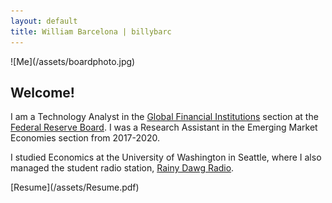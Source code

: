 ```yaml
---
layout: default
title: William Barcelona | billybarc
---
```

<div class="container" id="index" markdown="1">
  <div id="leftcol" markdown="1">
  ![Me](/assets/boardphoto.jpg)
  </div>
  <div id="rightcol" markdown="1">

<h2>Welcome!</h2>

<p> I am a Technology Analyst in the <a href="{{ site.data.external_pages.gfi }}">Global Financial Institutions</a> section at the <a href="{{ site.data.external_pages.frb }}">Federal Reserve Board</a>. I was a Research Assistant in the Emerging Market Economies section from 2017-2020.</p>

<p>I studied Economics at the University of Washington in Seattle, where I also managed the student radio station, <a href="{{ site.data.external_pages.rdr }}">Rainy Dawg Radio</a>.</p>

<p markdown="1">[Resume](/assets/Resume.pdf)</p>

  </div>
</div>

